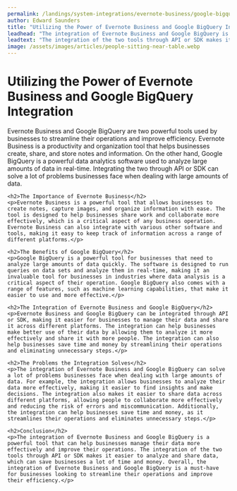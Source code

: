 ```yaml
---
permalink: /landings/system-integrations/evernote-business/google-bigquery
author: Edward Saunders
title: "Utilizing the Power of Evernote Business and Google BigQuery Integration"
leadhead: "The integration of Evernote Business and Google BigQuery is a powerful tool that can help businesses manage their data more effectively and improve their operations"
leadtext: "The integration of the two tools through API or SDK makes it easier to analyze and share data, which can save businesses a lot of time and money. Overall, the integration of Evernote Business and Google BigQuery is a must-have for businesses looking to streamline their operations and improve their efficiency."
image: /assets/images/articles/people-sitting-near-table.webp
---
```

<div class="arttext">	<h1>Utilizing the Power of Evernote Business and Google BigQuery Integration</h1>
	<p>Evernote Business and Google BigQuery are two powerful tools used by businesses to streamline their operations and improve efficiency. Evernote Business is a productivity and organization tool that helps businesses create, share, and store notes and information. On the other hand, Google BigQuery is a powerful data analytics software used to analyze large amounts of data in real-time. Integrating the two through API or SDK can solve a lot of problems businesses face when dealing with large amounts of data.</p>

	<h2>The Importance of Evernote Business</h2>
	<p>Evernote Business is a powerful tool that allows businesses to create notes, capture images, and organize information with ease. The tool is designed to help businesses share work and collaborate more effectively, which is a critical aspect of any business operation. Evernote Business can also integrate with various other software and tools, making it easy to keep track of information across a range of different platforms.</p>

	<h2>The Benefits of Google BigQuery</h2>
	<p>Google BigQuery is a powerful tool for businesses that need to analyze large amounts of data quickly. The software is designed to run queries on data sets and analyze them in real-time, making it an invaluable tool for businesses in industries where data analysis is a critical aspect of their operation. Google BigQuery also comes with a range of features, such as machine learning capabilities, that make it easier to use and more effective.</p>

	<h2>The Integration of Evernote Business and Google BigQuery</h2>
	<p>Evernote Business and Google BigQuery can be integrated through API or SDK, making it easier for businesses to manage their data and share it across different platforms. The integration can help businesses make better use of their data by allowing them to analyze it more effectively and share it with more people. The integration can also help businesses save time and money by streamlining their operations and eliminating unnecessary steps.</p>

	<h2>The Problems the Integration Solves</h2>
	<p>The integration of Evernote Business and Google BigQuery can solve a lot of problems businesses face when dealing with large amounts of data. For example, the integration allows businesses to analyze their data more effectively, making it easier to find insights and make decisions. The integration also makes it easier to share data across different platforms, allowing people to collaborate more effectively and reducing the risk of errors and miscommunication. Additionally, the integration can help businesses save time and money, as it streamlines their operations and eliminates unnecessary steps.</p>

	<h2>Conclusion</h2>
	<p>The integration of Evernote Business and Google BigQuery is a powerful tool that can help businesses manage their data more effectively and improve their operations. The integration of the two tools through API or SDK makes it easier to analyze and share data, which can save businesses a lot of time and money. Overall, the integration of Evernote Business and Google BigQuery is a must-have for businesses looking to streamline their operations and improve their efficiency.</p>
</div>